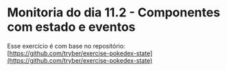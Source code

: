 # Monitoria do dia 11.2 - Componentes com estado e eventos

Esse exercício é com base no repositório: [https://github.com/tryber/exercise-pokedex-state](https://github.com/tryber/exercise-pokedex-state)
     
